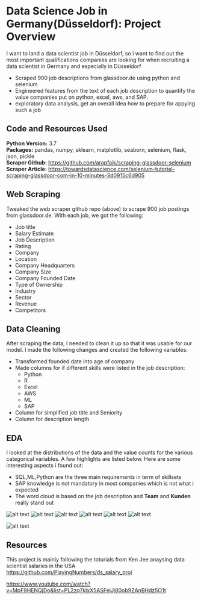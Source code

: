 # Data Science Job in Germany(Düsseldorf): Project Overview 
I want to land a data scientist job in Düsseldorf, so i want to find out the most important qualifications companies are looking for when recruiting a data scientist in Germany and especially in Düsseldorf
* Scraped 900 job descriptions from glassdoor.de using python and selenium
* Engineered features from the text of each job description to quantify the value companies put on python, excel, aws, and SAP. 
* exploratory data analysis, get an overall idea how to prepare for appying such a job 

## Code and Resources Used 
**Python Version:** 3.7  
**Packages:** pandas, numpy, sklearn, matplotlib, seaborn, selenium, flask, json, pickle  
**Scraper Github:** https://github.com/arapfaik/scraping-glassdoor-selenium  
**Scraper Article:** https://towardsdatascience.com/selenium-tutorial-scraping-glassdoor-com-in-10-minutes-3d0915c6d905  

## Web Scraping
Tweaked the web scraper github repo (above) to scrape 900 job postings from glassdoor.de. With each job, we got the following:
*	Job title
*	Salary Estimate
*	Job Description
*	Rating
*	Company 
*	Location
*	Company Headquarters 
*	Company Size
*	Company Founded Date
*	Type of Ownership 
*	Industry
*	Sector
*	Revenue
*	Competitors 

## Data Cleaning
After scraping the data, I needed to clean it up so that it was usable for our model. I made the following changes and created the following variables:

*	Transformed founded date into age of company 
*	Made columns for if different skills were listed in the job description:
    * Python  
    * R  
    * Excel  
    * AWS  
    * ML 
    * SAP
*	Column for simplified job title and Seniority 
*	Column for description length 

## EDA
I looked at the distributions of the data and the value counts for the various categorical variables. A few highlights are listed below. Here are some interesting aspects i found out: 
* SQL,ML,Python are the three main requirements in term of skillsets
* SAP knowledge is not mandatory in most companies which is not what i expected
* The word cloud is based on the job description and **Team** and **Kunden** really stand out

![alt text](https://github.com/ZhongjianWang/proj_ds_salary/blob/master/company.png "Recruiters Name")
![alt text](https://github.com/ZhongjianWang/proj_ds_salary/blob/master/business_sector.png "Recruiters Business Sector")
![alt text](https://github.com/ZhongjianWang/proj_ds_salary/blob/master/SQL.png "SQL Requirement")
![alt text](https://github.com/ZhongjianWang/proj_ds_salary/blob/master/ML.png "Machine Learning Requirement ")
![alt text](https://github.com/ZhongjianWang/proj_ds_salary/blob/master/python.png "Python Requirement")
![alt text](https://github.com/ZhongjianWang/proj_ds_salary/blob/master/SAP.png "SAP Requirement")

![alt text](https://github.com/ZhongjianWang/proj_ds_salary/blob/master/GlassdoorDUS.png "DUS job word cloud")



## Resources
This project is mainly following the toturials from Ken Jee anaysing data scientist salaries in the USA
https://github.com/PlayingNumbers/ds_salary_proj

https://www.youtube.com/watch?v=MpF9HENQjDo&list=PL2zq7klxX5ASFejJj80ob9ZAnBHdz5O1t

